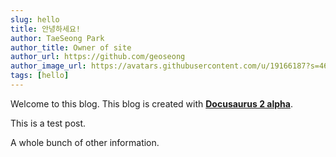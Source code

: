 ```yaml
---
slug: hello
title: 안녕하세요!
author: TaeSeong Park
author_title: Owner of site
author_url: https://github.com/geoseong
author_image_url: https://avatars.githubusercontent.com/u/19166187?s=460&u=40151183cf91327dcdc30d33bda0e4f6d7028032&v=4
tags: [hello]
---
```


Welcome to this blog. This blog is created with [**Docusaurus 2 alpha**](https://v2.docusaurus.io/).

<!--truncate-->

This is a test post.

A whole bunch of other information.
